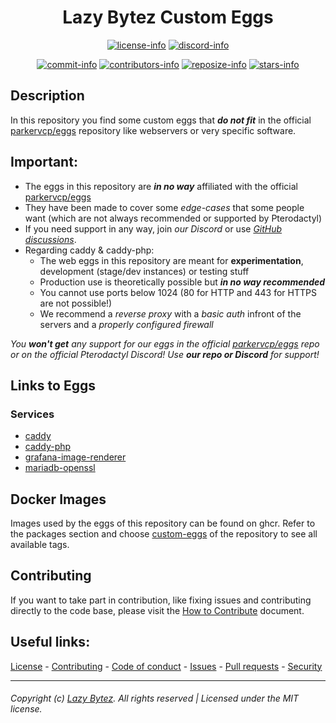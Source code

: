 <div align="center">

# Lazy Bytez Custom Eggs

[![license-info][license-info]][github-license]
[![discord-info][discord-info]][discord-link]

[![commit-info][commit-info]][github-commits]
[![contributors-info][contributors-info]][github-contributors]
[![reposize-info][reposize-info]][github-insights]
[![stars-info][stars-info]][github-stars]

</div>

## Description

In this repository you find some custom eggs that **_do not fit_** in the
official [parkervcp/eggs](https://github.com/parkervcp/eggs) repository like webservers or very specific software.

## Important:

- The eggs in this repository are **_in no way_** affiliated with the
  official [parkervcp/eggs](https://github.com/parkervcp/eggs)
- They have been made to cover some _edge-cases_ that some people want (which are not always recommended or supported by
  Pterodactyl)
- If you need support in any way, join _our Discord_ or
  use _[GitHub discussions](https://github.com/lazybytez/custom-eggs/discussions)_.
- Regarding caddy & caddy-php:
    - The web eggs in this repository are meant for **experimentation**, development (stage/dev instances) or testing
      stuff
    - Production use is theoretically possible but **_in no way recommended_**
    - You cannot use ports below 1024 (80 for HTTP and 443 for HTTPS are not possible!)
    - We recommend a _reverse proxy_ with a _basic auth_ infront of the servers and a _properly configured firewall_

_You **won't get** any support for our eggs in the official [parkervcp/eggs](https://github.com/parkervcp/eggs) repo or
on the official Pterodactyl Discord! Use **our repo or Discord** for support!_

## Links to Eggs

### Services

- [caddy](/eggs/caddy)
- [caddy-php](/eggs/caddy-php)
- [grafana-image-renderer](/eggs/grafana-image-renderer/)
- [mariadb-openssl](/eggs/mariadb-openssl)

## Docker Images

Images used by the eggs of this repository can be found on ghcr. Refer to the packages section and
choose [custom-eggs](https://github.com/lazybytez/custom-eggs/pkgs/container/custom-eggs) of the repository to see all
available tags.

## Contributing

If you want to take part in contribution, like fixing issues and contributing directly to the code base, please visit
the [How to Contribute][github-contribute] document.

## Useful links:

[License][github-license] -
[Contributing][github-contribute] -
[Code of conduct][github-codeofconduct] -
[Issues][github-issues] -
[Pull requests][github-pulls] -
[Security][github-security]

<hr>  

###### Copyright (c) [Lazy Bytez][github-team]. All rights reserved | Licensed under the MIT license.

<!-- Variables -->

[license-info]: https://img.shields.io/github/license/lazybytez/custom-eggs?logo=gnu&style=for-the-badge&colorA=302D41&colorB=f9e2af&logoColor=f9e2af

[github-license]: https://github.com/lazybytez/eggs/blob/master/LICENSE

[discord-info]: https://img.shields.io/discord/735171597362659328?label=Discord&logo=discord&logoColor=b4befe&style=for-the-badge&colorA=302D41&colorB=b4befe

[discord-link]: https://discord.gg/bcV6TN2k9V

[commit-info]: https://img.shields.io/github/last-commit/lazybytez/custom-eggs?style=for-the-badge&colorA=302D41&colorB=b4befe

[github-commits]: https://github.com/lazybytez/custom-eggs/commits/master

[contributors-info]: https://img.shields.io/github/contributors/lazybytez/custom-eggs?style=for-the-badge&colorA=302D41&colorB=cba6f7

[github-contributors]: https://github.com/lazybytez/custom-eggs/graphs/contributors

[reposize-info]: https://img.shields.io/github/repo-size/lazybytez/custom-eggs?style=for-the-badge&colorA=302D41&colorB=89dceb

[github-insights]: https://github.com/lazybytez/custom-eggs/pulse

[stars-info]: https://img.shields.io/github/stars/lazybytez/custom-eggs?colorA=302D41&colorB=f9e2af&style=for-the-badge

[github-stars]: https://github.com/lazybytez/custom-eggs/stargazers

[github-contribute]: https://github.com/lazybytez/.github/blob/main/docs/CONTRIBUTING.md

[github-codeofconduct]: https://github.com/lazybytez/.github/blob/main/docs/CODE_OF_CONDUCT.md

[github-issues]: https://github.com/lazybytez/eggs/issues

[github-pulls]: https://github.com/lazybytez/eggs/pulls

[github-security]: https://github.com/lazybytez/eggs/blob/master/SECURITY.md

[github-team]: https://github.com/lazybytez
